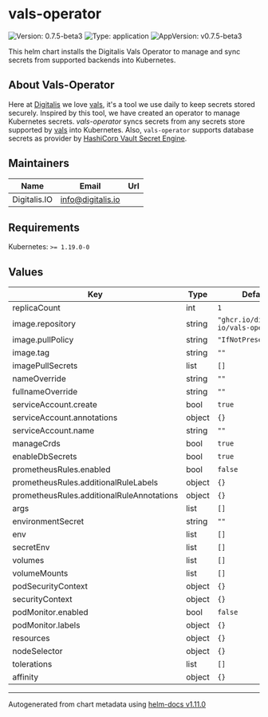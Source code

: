 # vals-operator

![Version: 0.7.5-beta3](https://img.shields.io/badge/Version-0.7.5--beta3-informational?style=flat-square) ![Type: application](https://img.shields.io/badge/Type-application-informational?style=flat-square) ![AppVersion: v0.7.5-beta3](https://img.shields.io/badge/AppVersion-v0.7.5--beta3-informational?style=flat-square)

This helm chart installs the Digitalis Vals Operator to manage and sync secrets from supported backends into Kubernetes.
## About Vals-Operator
Here at [Digitalis](https://digitalis.io) we love [vals](https://github.com/helmfile/vals), it's a tool we use daily to keep secrets stored securely. Inspired by this tool, we have created an operator to manage Kubernetes secrets.
*vals-operator* syncs secrets from any secrets store supported by [vals](https://github.com/helmfile/vals) into Kubernetes. Also, `vals-operator` supports database secrets as provider by [HashiCorp Vault Secret Engine](https://developer.hashicorp.com/vault/docs/secrets/databases).

## Maintainers

| Name | Email | Url |
| ---- | ------ | --- |
| Digitalis.IO | <info@digitalis.io> |  |

## Requirements

Kubernetes: `>= 1.19.0-0`

## Values

| Key | Type | Default | Description |
|-----|------|---------|-------------|
| replicaCount | int | `1` |  |
| image.repository | string | `"ghcr.io/digitalis-io/vals-operator"` |  |
| image.pullPolicy | string | `"IfNotPresent"` |  |
| image.tag | string | `""` |  |
| imagePullSecrets | list | `[]` |  |
| nameOverride | string | `""` |  |
| fullnameOverride | string | `""` |  |
| serviceAccount.create | bool | `true` |  |
| serviceAccount.annotations | object | `{}` |  |
| serviceAccount.name | string | `""` |  |
| manageCrds | bool | `true` |  |
| enableDbSecrets | bool | `true` |  |
| prometheusRules.enabled | bool | `false` |  |
| prometheusRules.additionalRuleLabels | object | `{}` |  |
| prometheusRules.additionalRuleAnnotations | object | `{}` |  |
| args | list | `[]` |  |
| environmentSecret | string | `""` |  |
| env | list | `[]` |  |
| secretEnv | list | `[]` |  |
| volumes | list | `[]` |  |
| volumeMounts | list | `[]` |  |
| podSecurityContext | object | `{}` |  |
| securityContext | object | `{}` |  |
| podMonitor.enabled | bool | `false` |  |
| podMonitor.labels | object | `{}` |  |
| resources | object | `{}` |  |
| nodeSelector | object | `{}` |  |
| tolerations | list | `[]` |  |
| affinity | object | `{}` |  |

----------------------------------------------
Autogenerated from chart metadata using [helm-docs v1.11.0](https://github.com/norwoodj/helm-docs/releases/v1.11.0)
